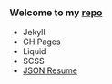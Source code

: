 ###  Welcome to my [repo](https://www.mlrcbsousa.com/)

- Jekyll
- GH Pages
- Liquid
- SCSS
- [JSON Resume](https://jsonresume.org/)
